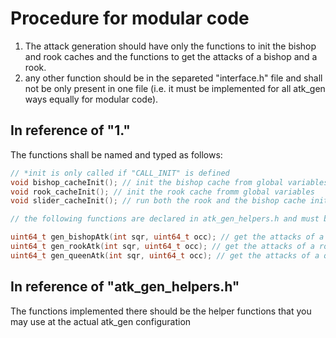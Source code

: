 # Procedure for modular code

1. The attack generation should have only the functions to init the bishop and rook caches and the functions to get the attacks of a bishop and a rook.
2. any other function should be in the separeted "interface.h" file and shall not be only present in one file (i.e. it must be implemented for all atk_gen ways equally for modular code).

## In reference of "1."
The functions shall be named and typed as follows:
```c
// *init is only called if "CALL_INIT" is defined
void bishop_cacheInit(); // init the bishop cache from global variables
void rook_cacheInit(); // init the rook cache fromm global variables
void slider_cacheInit(); // run both the rook and the bishop cache init

// the following functions are declared in atk_gen_helpers.h and must be defined in the new atk_gen way

uint64_t gen_bishopAtk(int sqr, uint64_t occ); // get the attacks of a bishop at a given square and occupancy considering it disregards friendly pieces later on the program
uint64_t gen_rookAtk(int sqr, uint64_t occ); // get the attacks of a rook at a given square and occupancy considering it disregards friendly pieces later on the program
uint64_t gen_queenAtk(int sqr, uint64_t occ); // get the attacks of a queen at a given square and occupancy
```

## In reference of "atk_gen_helpers.h"
The functions implemented there should be the helper functions that you may use at the actual atk_gen configuration